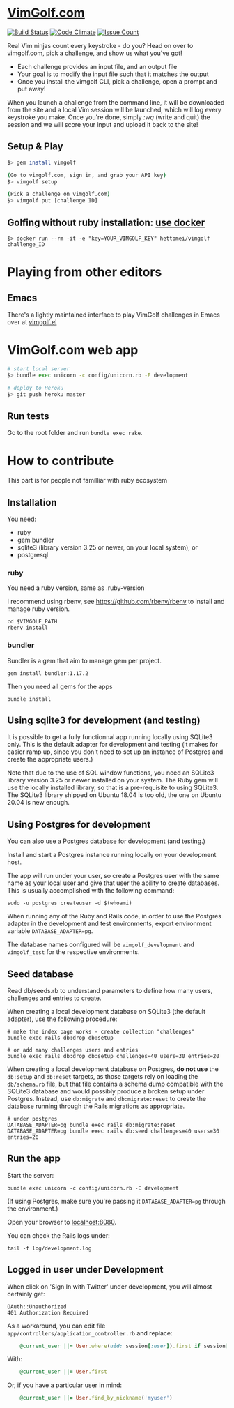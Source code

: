 # [VimGolf.com](http://www.vimgolf.com)

[![Build Status](https://travis-ci.org/igrigorik/vimgolf.svg?branch=master)](https://travis-ci.org/igrigorik/vimgolf) [![Code Climate](https://codeclimate.com/github/igrigorik/vimgolf/badges/gpa.svg)](https://codeclimate.com/github/igrigorik/vimgolf) [![Issue Count](https://codeclimate.com/github/igrigorik/vimgolf/badges/issue_count.svg)](https://codeclimate.com/github/igrigorik/vimgolf)

Real Vim ninjas count every keystroke - do you? Head on over to vimgolf.com, pick a challenge, and show us what you've got!

* Each challenge provides an input file, and an output file
* Your goal is to modify the input file such that it matches the output
* Once you install the vimgolf CLI, pick a challenge, open a prompt and put away!

When you launch a challenge from the command line, it will be downloaded from the site and a local Vim session will be launched, which will log every keystroke you make. Once you're done, simply *:wq* (write and quit) the session and we will score your input and upload it back to the site!

## Setup & Play

```bash
$> gem install vimgolf

(Go to vimgolf.com, sign in, and grab your API key)
$> vimgolf setup

(Pick a challenge on vimgolf.com)
$> vimgolf put [challenge ID]
```

## Golfing without ruby installation: [use docker](https://hub.docker.com/r/hettomei/vimgolf/)

```
$> docker run --rm -it -e "key=YOUR_VIMGOLF_KEY" hettomei/vimgolf challenge_ID
```

# Playing from other editors

## Emacs

There's a lightly maintained interface to play VimGolf challenges in Emacs
over at [vimgolf.el](https://github.com/timvisher/vimgolf.el)

# VimGolf.com web app

```bash
# start local server
$> bundle exec unicorn -c config/unicorn.rb -E development

# deploy to Heroku
$> git push heroku master
```

## Run tests

Go to the root folder and run `bundle exec rake`.

# How to contribute

This part is for people not familliar with ruby ecosystem

## Installation

You need:
- ruby
- gem bundler
- sqlite3 (library version 3.25 or newer, on your local system); or
- postgresql

### ruby

You need a ruby version, same as .ruby-version

I recommend using rbenv, see https://github.com/rbenv/rbenv to install and manage ruby version.

```
cd $VIMGOLF_PATH
rbenv install
```

### bundler

Bundler is a gem that aim to manage gem per project.

```
gem install bundler:1.17.2
```

Then you need all gems for the apps

```
bundle install
```

## Using sqlite3 for development (and testing)

It is possible to get a fully functionnal app running locally using SQLite3 only. This is the default adapter for development and testing (it makes for easier ramp up, since you don't need to set up an instance of Postgres and create the appropriate users.)

Note that due to the use of SQL window functions, you need an SQLite3 library version 3.25 or newer installed on your system. The Ruby gem will use the locally installed library, so that is a pre-requisite to using SQLite3. The SQLite3 library shipped on Ubuntu 18.04 is too old, the one on Ubuntu 20.04 is new enough.

## Using Postgres for development

You can also use a Postgres database for development (and testing.)

Install and start a Postgres instance running locally on your development host.

The app will run under your user, so create a Postgres user with the same name as your local user and give that user the ability to create databases. This is usually accomplished with the following command:

```
sudo -u postgres createuser -d $(whoami)
```

When running any of the Ruby and Rails code, in order to use the Postgres adapter in the development and test environments, export environment variable `DATABASE_ADAPTER=pg`.

The database names configured will be `vimgolf_development` and `vimgolf_test` for the respective environments.

## Seed database

Read db/seeds.rb to understand parameters to define how many users, challenges and entries to create.

When creating a local development database on SQLite3 (the default adapter), use the following procedure:

```
# make the index page works - create collection "challenges"
bundle exec rails db:drop db:setup

# or add many challenges users and entries
bundle exec rails db:drop db:setup challenges=40 users=30 entries=20
```

When creating a local development database on Postgres, **do not use** the `db:setup` and `db:reset` targets, as those targets rely on loading the `db/schema.rb` file, but that file contains a schema dump compatible with the SQLite3 database and would possibly produce a broken setup under Postgres. Instead, use `db:migrate` and `db:migrate:reset` to create the database running through the Rails migrations as appropriate.

```
# under postgres
DATABASE_ADAPTER=pg bundle exec rails db:migrate:reset
DATABASE_ADAPTER=pg bundle exec rails db:seed challenges=40 users=30 entries=20
```

## Run the app

Start the server:

```
bundle exec unicorn -c config/unicorn.rb -E development
```

(If using Postgres, make sure you're passing it `DATABASE_ADAPTER=pg` through the environment.)

Open your browser to [localhost:8080](http://localhost:8080/).

You can check the Rails logs under:

```
tail -f log/development.log
```

## Logged in user under Development

When click on 'Sign In with Twitter' under development, you will almost certainly get:

```
OAuth::Unauthorized
401 Authorization Required
```

As a workaround, you can edit file `app/controllers/application_controller.rb` and replace:

```ruby
    @current_user ||= User.where(uid: session[:user]).first if session[:user]
```

With:

```ruby
    @current_user ||= User.first
```

Or, if you have a particular user in mind:

```ruby
    @current_user ||= User.find_by_nickname('myuser')
```

